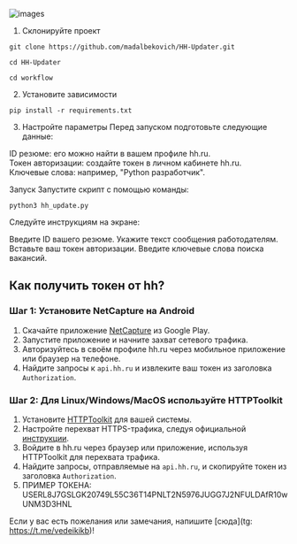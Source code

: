 ![image](https://github.com/user-attachments/assets/a7c64913-e4d8-4699-87e3-a1b219c9a5a0)s

1. Склонируйте проект
```
git clone https://github.com/madalbekovich/HH-Updater.git
```
```
cd HH-Updater
```
```
cd workflow
```
2. Установите зависимости
```
pip install -r requirements.txt
```
3. Настройте параметры
Перед запуском подготовьте следующие данные:

  ID резюме: его можно найти в вашем профиле hh.ru.  
  Токен авторизации: создайте токен в личном кабинете hh.ru.  
  Ключевые слова: например, "Python разработчик".  

  Запуск
Запустите скрипт с помощью команды:
```
python3 hh_update.py
```

Следуйте инструкциям на экране:

Введите ID вашего резюме.
Укажите текст сообщения работодателям.
Вставьте ваш токен авторизации.
Введите ключевые слова поиска вакансий.


## Как получить токен от hh?  

### Шаг 1: Установите NetCapture на Android  
1. Скачайте приложение [NetCapture](https://play.google.com/store/apps/details?id=com.minhui.networkcapture) из Google Play.  
2. Запустите приложение и начните захват сетевого трафика.  
3. Авторизуйтесь в своём профиле hh.ru через мобильное приложение или браузер на телефоне.  
4. Найдите запросы к `api.hh.ru` и извлеките ваш токен из заголовка `Authorization`.  

### Шаг 2: Для Linux/Windows/MacOS используйте HTTPToolkit  
1. Установите [HTTPToolkit](https://httptoolkit.com/) для вашей системы.  
2. Настройте перехват HTTPS-трафика, следуя официальной [инструкции](https://httptoolkit.com/docs/setup/).  
3. Войдите в hh.ru через браузер или приложение, используя HTTPToolkit для перехвата трафика.  
4. Найдите запросы, отправляемые на `api.hh.ru`, и скопируйте токен из заголовка `Authorization`.
5. ПРИМЕР ТОКЕНА: USERL8J7GSLGK20749L55C36T14PNLT2N5976JUGG7J2NFULDAfR10wUNM3D3HNL

Если у вас есть пожелания или замечания, напишите [сюда](tg: https://t.me/vedeikikb)!

